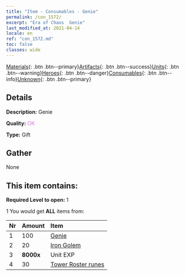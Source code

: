 ```yaml
---
title: "Item - Consumables - Genie"
permalink: /con_1572/
excerpt: "Era of Chaos  Genie"
last_modified_at: 2021-04-14
locale: en
ref: "con_1572.md"
toc: false
classes: wide
---
```

 [Materials](/Items/){: .btn .btn--primary}[Artifacts](/Items/Artifacts/){: .btn .btn--success}[Units](/Items/Units/){: .btn .btn--warning}[Heroes](/Items/Heroes/){: .btn .btn--danger}[Consumables](/Items/Consumables/){: .btn .btn--info}[Unknown](/Items/Unknown/){: .btn .btn--primary}

## Details
 **Description:** Genie

 **Quality:** <span style="color: #DA70D6">OK</span>

 **Type:** Gift

## Gather

  None

## This item contains:

 **Required Level to open:** 1

 1 You would get **ALL** items  from:

  | Nr | Amount |     Item    |
  |:---|:-------|:------------|
  | 1 | 100 | [Genie](/Items/unt_239/) | 
  | 2 | 20 | [Iron Golem](/Items/unt_237/) | 
  | 3 |  **8000x** | Unit EXP |  | 
  | 4 | 30 | [Tower Roster runes](/Items/con_785/) | 
